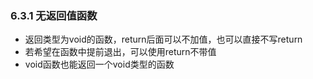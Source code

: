 ### 6.3.1 无返回值函数

* 返回类型为void的函数，return后面可以不加值，也可以直接不写return
* 若希望在函数中提前退出，可以使用return不带值
* void函数也能返回一个void类型的函数

